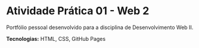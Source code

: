 # Atividade Prática 01 - Web 2
Portfólio pessoal desenvolvido para a disciplina de Desenvolvimento Web II.

**Tecnologias:** HTML, CSS, GitHub Pages

